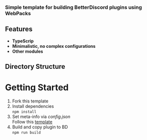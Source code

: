 ### Simple template for building BetterDiscord plugins using WebPacks

## Features
* **TypeScrip**
* **Minimalistic, no complex configurations**
* **Other modules**

## Directory Structure


# Getting Started
1. Fork this template
2. Install dependencies  
```npm install``` 
4. Set meta-info via _config.json_  
Follow this [template](https://github.com/BetterDiscord/BetterDiscord/wiki/Plugin-and-Theme-METAs#common-fields)
5. Build and copy plugin to BD   
```npm run build```